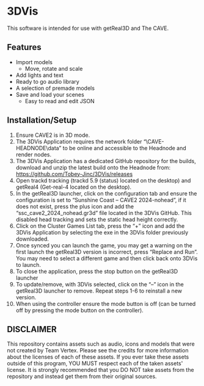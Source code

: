 # 3DVis
This software is intended for use with getReal3D and The CAVE.

## Features
- Import models
  - Move, rotate and scale
- Add lights and text
- Ready to go audio library
- A selection of premade models
- Save and load your scenes
  - Easy to read and edit JSON 

## Installation/Setup
1.	Ensure CAVE2 is in 3D mode.
2.	The 3DVis Application requires the network folder “\\CAVE-HEADNODE\data” to be online and accessible to the Headnode and render nodes.
3.	The 3DVis Application has a dedicated GitHub repository for the builds, download and unzip the latest build onto the Headnode from: 
https://github.com/Tobey-Jinc/3DVis/releases  
4.	Open trackd tracking (trackd 5.9 (status) located on the desktop) and getReal4 (Get-real-4 located on the desktop).
5.	In the getReal3D launcher, click on the configuration tab and ensure the configuration is set to “Sunshine Coast – CAVE2 2024-nohead”, if it does not exist, press the plus icon and add the “ssc_cave2_2024_nohead.gr3d” file located in the 3DVis GitHub. This disabled head tracking and sets the static head height correctly.
6.	Click on the Cluster Games List tab, press the “+” icon and add the 3DVis Application by selecting the exe in the 3DVis folder previously downloaded.
7.	Once synced you can launch the game, you may get a warning on the first launch the getReal3D version is incorrect, press “Replace and Run”. You may need to select a different game and then click back onto 3DVis to launch.
8.	To close the application, press the stop button on the getReal3D launcher
9.	To update/remove, with 3DVis selected, click on the “–” icon in the getReal3D launcher to remove. Repeat steps 1-6 to reinstall a new version.
10.	When using the controller ensure the mode button is off (can be turned off by pressing the mode button on the controller).

## DISCLAIMER
This repository contains assets such as audio, icons and models that were not created by Team Vertex. Please see the credits for more information about the licenses of each of these assets. If you ever take these assets outside of this program, YOU MUST respect each of the taken assets' license. It is strongly recommended that you DO NOT take assets from the repository and instead get them from their original sources.
